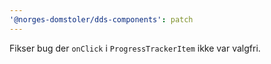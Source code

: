 ```yaml
---
'@norges-domstoler/dds-components': patch
---
```


Fikser bug der `onClick` i `ProgressTrackerItem` ikke var valgfri.
